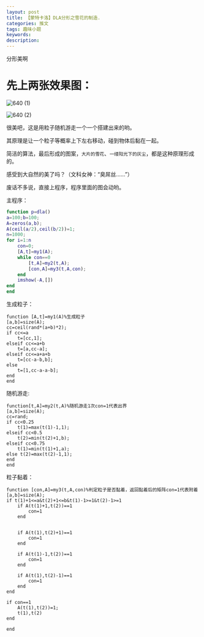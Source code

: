 ```yaml
---
layout: post
title: 【蒙特卡洛】DLA分形之雪花的制造.
categories: 推文
tags: 趣味小题
keywords:
description:
---
```



分形美啊


# 先上两张效果图：

![640 (1)](http://i.imgur.com/LHfxCVR.png)

![640 (2)](http://i.imgur.com/3VXts1x.png)

很美吧，这是用粒子随机游走一个一个搭建出来的哟。

其原理是让一个粒子等概率上下左右移动，碰到物体后黏在一起。

简洁的算法，最后形成的图案，`大片的雪花`、`一缕阳光下的灰尘`，都是这种原理形成的。

感受到大自然的美了吗？（文科女神：“臭屌丝......”）

废话不多说，直接上程序，程序里面的图会动哟。

主程序：

```Matlab
function p=dla()
a=100;b=100;
A=zeros(a,b);
A(ceil(a/2),ceil(b/2))=1;
n=1000;
for i=1:n
    con=0;
    [A,t]=my1(A);
    while con==0
        [t,A]=my2(t,A);
        [con,A]=my3(t,A,con);
    end
    imshow(-A,[])
end
end
```

生成粒子：

```
function [A,t]=my1(A)%生成粒子
[a,b]=size(A);
cc=ceil(rand*(a+b)*2);
if cc<=a
    t=[cc,1];
elseif cc<=a+b
    t=[a,cc-a];
elseif cc<=a+a+b
    t=[cc-a-b,b];
else
    t=[1,cc-a-a-b];
end
end
```

随机游走:

```
function[t,A]=my2(t,A)%随机游走1次con=1代表出界
[a,b]=size(A);
cc=rand;
if cc<0.25
    t(1)=max(t(1)-1,1);
elseif cc<0.5
    t(2)=min(t(2)+1,b);
elseif cc<0.75
    t(1)=min(t(1)+1,a);
else t(2)=max(t(2)-1,1);
end
end
```

粒子黏着：

```
function [con,A]=my3(t,A,con)%判定粒子是否黏着，返回黏着后的矩阵con=1代表附着
[a,b]=size(A);
if t(1)+1<=a&t(2)+1<=b&t(1)-1>=1&t(2)-1>=1
    if A(t(1)+1,t(2))==1
        con=1
    end


    if A(t(1),t(2)+1)==1
        con=1
    end

    if A(t(1)-1,t(2))==1
        con=1
    end

    if A(t(1),t(2)-1)==1
        con=1
    end
end

if con==1
    A(t(1),t(2))=1;
    t(1),t(2)
end

end
```
